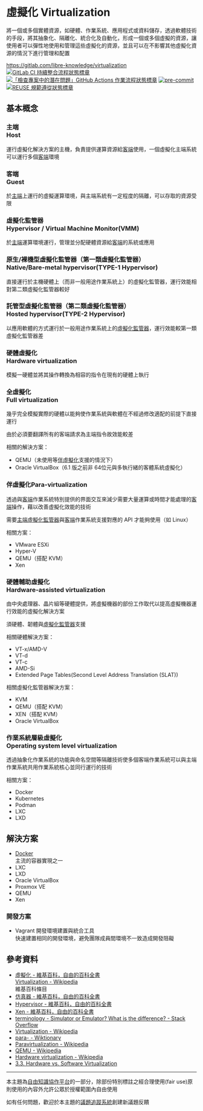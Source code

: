 # 虛擬化 Virtualization

將一個或多個實體資源，如硬體、作業系統、應用程式或資料儲存，透過軟體技術的手段，將其抽象化、隔離化、統合化及自動化，形成一個或多個虛擬的資源，讓使用者可以彈性地使用和管理這些虛擬化的資源，並且可以在不影響其他虛擬化資源的情況下進行管理和配置

<https://gitlab.com/libre-knowledge/virtualization>  
[![GitLab CI 持續整合流程狀態標章](https://gitlab.com/libre-knowledge/virtualization/badges/main/pipeline.svg?ignore_skipped=true "點擊查看 GitLab CI 持續整合流程的運行狀態")](https://gitlab.com/libre-knowledge/virtualization/-/commits/main) [![「檢查專案中的潛在問題」GitHub Actions 作業流程狀態標章](https://github.com/libre-knowledge/virtualization/actions/workflows/check-potential-problems.yml/badge.svg "本專案使用 GitHub Actions 自動化檢查專案中的潛在問題")](https://github.com/libre-knowledge/virtualization/actions/workflows/check-potential-problems.yml) [![pre-commit](https://img.shields.io/badge/pre--commit-enabled-brightgreen?logo=pre-commit&logoColor=white "本專案使用 pre-commit 檢查專案中的潛在問題")](https://github.com/pre-commit/pre-commit) [![REUSE 規範遵從狀態標章](https://api.reuse.software/badge/github.com/libre-knowledge/virtualization "本專案遵從 REUSE 規範降低軟體授權合規成本")](https://api.reuse.software/info/github.com/libre-knowledge/virtualization)

## 基本概念

### 主端<br>Host

運行虛擬化解決方案的主機，負責提供運算資源給[客端](#客端-guest)使用，一個虛擬化主端系統可以運行多個[客端](#客端-guest)環境

### 客端<br>Guest

於[主端](#主端-host)上運行的虛擬運算環境，與主端系統有一定程度的隔離，可以存取的資源受限

### 虛擬化監管器<br>Hypervisor / Virtual Machine Monitor(VMM)

於[主端](#主端-host)運算環境運行，管理並分配硬體資源給[客端](#客端-guest)的系統或應用

### 原生/裸機型虛擬化監管器（第一類虛擬化監管器）<br>Native/Bare-metal hypervisor(TYPE-1 Hypervisor)

直接運行於主機硬體上（而非一般用途作業系統上）的虛擬化監管器，運行效能相對第二類虛擬化監管器較好

### 託管型虛擬化監管器（第二類虛擬化監管器）<br>Hosted hypervisor(TYPE-2 Hypervisor)

以應用軟體的方式運行於一般用途作業系統上的[虛擬化監管器](#虛擬化監管器-hypervisor-virtual-machine-monitor-vmm)，運行效能較第一類虛擬化監管器差

### 硬體虛擬化<br>Hardware virtualization

模擬一硬體並將其操作轉換為相容的指令在現有的硬體上執行

### 全虛擬化<br>Full virtualization

幾乎完全模擬實際的硬體以能夠使作業系統與軟體在不經過修改適配的前提下直接運行

由於必須要翻譯所有的客端請求為主端指令故效能較差

相關的解決方案：

* QEMU（未使用等[伴虛擬化](#伴虛擬化-para-virtualization)支援的情況下）
* Oracle VirtualBox（6.1 版之前非 64位元與多執行緒的客體系統虛擬化）

### 伴虛擬化<rp>(</rp><rt>Para-virtualization</rt><rp>)

透過與[客端](#客端-guest)作業系統特別提供的界面交互來減少需要大量運算或時間才能處理的[客端](#客端-guest)操作，藉以改善虛擬化效能的技術

需要[主端](#主端-host)[虛擬化監管器](#虛擬化監管器-hypervisor-virtual-machine-monitor-vmm)與[客端](#客端-guest)作業系統支援對應的 API 才能夠使用（如 Linux）

相關方案：

* VMware ESXi
* Hyper-V
* QEMU（搭配 KVM）
* Xen

### 硬體輔助虛擬化<br>Hardware-assisted virtualization

由中央處理器、晶片組等硬體提供，將虛擬機器的部份工作取代以提高虛擬機器運行效能的虛擬化解決方案

須硬體、韌體與[虛擬化監管器](#虛擬化監管器-hypervisor-virtual-machine-monitor-vmm)支援

相關硬體解決方案：

* VT-x/AMD-V
* VT-d
* VT-c
* AMD-Si
* Extended Page Tables(Second Level Address Translation (SLAT))

相關虛擬化監管器解決方案：

* KVM
* QEMU（搭配 KVM）
* XEN（搭配 KVM）
* Oracle VirtualBox

### 作業系統層級虛擬化<br>Operating system level virtualization

透過抽象化作業系統的功能與命名空間等隔離技術使多個客端作業系統可以與主端作業系統共用作業系統核心並同行運行的技術

相關方案：

* Docker
* Kubernetes
* Podman
* LXC
* LXD

## 解決方案

* [Docker](https://gitlab.com/libre-knowledge/docker)  
  主流的容器實現之一
* LXC
* LXD
* Oracle VirtualBox
* Proxmox VE
* QEMU
* Xen

### 開發方案

* Vagrant 開發環境建置與統合工具  
  快速建置相同的開發環境，避免團隊成員間環境不一致造成開發阻礙

## 參考資料

* [虛擬化 - 維基百科，自由的百科全書](https://zh.wikipedia.org/zh-tw/%E8%99%9B%E6%93%AC%E5%8C%96)  
  [Virtualization - Wikipedia](https://en.wikipedia.org/wiki/Virtualization)  
  維基百科條目
* [仿真器 - 維基百科，自由的百科全書](https://zh.wikipedia.org/wiki/%E4%BB%BF%E7%9C%9F%E5%99%A8)
* [Hypervisor - 維基百科，自由的百科全書](https://zh.wikipedia.org/wiki/Hypervisor)
* [Xen - 維基百科，自由的百科全書](https://zh.wikipedia.org/wiki/Xen)
* [terminology - Simulator or Emulator? What is the difference? - Stack Overflow](https://stackoverflow.com/questions/1584617/simulator-or-emulator-what-is-the-difference/1584701#1584701)
* [Virtualization - Wikipedia](https://en.wikipedia.org/wiki/Virtualization)
* [para- - Wiktionary](https://en.wiktionary.org/wiki/para-#Etymology_1)
* [Paravirtualization - Wikipedia](https://en.wikipedia.org/wiki/Paravirtualization)
* [QEMU - Wikipedia](https://en.wikipedia.org/wiki/QEMU)
* [Hardware virtualization - Wikipedia](https://en.wikipedia.org/wiki/Hardware_virtualization)
* [3.3. Hardware vs. Software Virtualization](https://docs.oracle.com/en/virtualization/virtualbox/6.0/admin/hwvirt.html)

---

本主題為[自由知識協作平台](https://libre-knowledge.github.io/)的一部分，除部份特別標註之經合理使用(fair use)原則使用的內容外允許公眾於授權範圍內自由使用

如有任何問題，歡迎於本主題的[議題追蹤系統](https://github.com/libre-knowledge/virtualization/-/issues)創建新議題反饋
